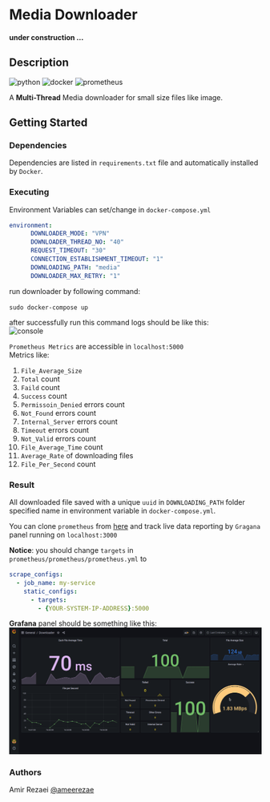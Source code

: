 # Media Downloader

#### under construction ...


## Description
<img src="https://img.shields.io/static/v1?message=Python&logo=python&labelColor=306998&color=ffd43b&logoColor=white&label=%20&style=flat-square" alt="python"> <img src="https://img.shields.io/static/v1?message=Docker&logo=docker&labelColor=384d54&color=0db7ed&logoColor=white&label=%20&style=flat-square" alt="docker"> <img src="https://img.shields.io/static/v1?message=Prometheus&logo=prometheus&labelColor=ce3f3c&color=ce3f3c&logoColor=white&label=%20&style=flat-square" alt="prometheus">

A **Multi-Thread** Media downloader for small size files like image.

## Getting Started

### Dependencies

Dependencies are listed in `requirements.txt` file and automatically installed by `Docker`.

### Executing
Environment Variables can set/change in `docker-compose.yml`
```yaml
environment:
      DOWNLOADER_MODE: "VPN"
      DOWNLOADER_THREAD_NO: "40"
      REQUEST_TIMEOUT: "30"
      CONNECTION_ESTABLISHMENT_TIMEOUT: "1"
      DOWNLOADING_PATH: "media"
      DOWNLOADER_MAX_RETRY: "1"
```

run downloader by following command:

```sudo docker-compose up```

after successfully run this command logs should be like this:
\
<img src="./console.png" alt="console">

`Prometheus Metrics` are accessible in `localhost:5000`\
Metrics like:
1. `File_Average_Size`
1. `Total` count
1. `Faild` count
1. `Success` count
1. `Permissoin_Denied` errors count
1. `Not_Found` errors count
1. `Internal_Server` errors count
1. `Timeout` errors count   
1. `Not_Valid` errors count   
1. `File_Average_Time` count
1. `Average_Rate` of downloading files
1. `File_Per_Second` count


### Result
All downloaded file saved with a unique `uuid` in  `DOWNLOADING_PATH` folder specified name in environment variable in `docker-compose.yml`.

You can clone `prometheus` from [here](https://github.com/vegasbrianc/prometheus) and track live data reporting by 
`Gragana` panel running on `localhost:3000`

**Notice**: you should change `targets` in `prometheus/prometheus/prometheus.yml` to 
```yaml
scrape_configs:
  - job_name: my-service
    static_configs:
      - targets:
        - {YOUR-SYSTEM-IP-ADDRESS}:5000
```

**Grafana** panel should be something like this:
\
<img src="./grafana.png" alt="grafana">

### Authors
Amir Rezaei [@ameerezae](https://github.com/ameerezae)
